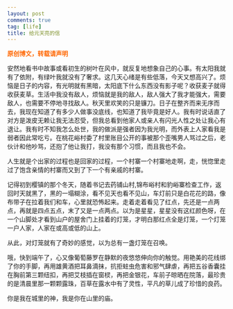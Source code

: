 ```yaml
---
layout: post
comments: true
tag: [life]
title: 给元天亮的信
---
```


<span style="color: #ff6600;"><strong>原创博文，转载请声明</strong></span>

安然地看书中故事或看初生的树叶在风中，就反复地想象自己的心事。有太阳我就有了依附，有绿叶我就没有了奢求。这几天心绪是有些低落，今天又想高兴了。烦恼是日子的内容，有光明就有黑暗，太阳底下什么东西没有影子呢？收获麦子就得收获麦草。生活中我没有敌人，烦恼就是我的敌人，敌人强大了我才能强大，需要敌人，也需要不停地寻找敌人。秋天里欢笑的只是镰刀。日子在整齐而来无序而去，我现在知道了有多少人做事没底线，也知道了我毕竟是好人。我有时说话直了对方是泼皮无赖让我无法忍受，但我总看到他家人或亲人有闪光人性之处让我心有退让。我有时不知我怎么处世，我的做派是强者因为我光明，而外表上人家看我是弱者因此常吃亏。在桃花峪村委了村里账目公开的事被那个歪嘴男人骂过之后，老伙计和他吵骂，还抱了他让我打，我没有那个习惯，而且我也不会。

人生就是个出家的过程也是回家的过程，一个村寨一个村寨地走啊，走，恍惚里走过了饱含亲情的村寨而又到了下一个有亲戚的村寨。

记得初到樱镇的那个冬天，随着书记去药铺山村,锦布峪村和豹峪寨检查工作，返回时天就黑了，黑的一塌糊涂，看不见天也看不见山，车灯前只是白花花的路，像布带子在拉着我们和车，心里就恐怖起来。走着走着看见了红点，先还是一点两点，再就是四点五点，末了又是一点两点。以为是星星，星星没有这红颜色呀，在一个山脚处才看到山户的屋舍门上挂着的灯笼，才明白那红点全是灯笼，一个灯笼一户人家，人家在或高或低的山上。

从此，对灯笼就有了奇妙的感觉，以为总有一盏灯笼在召唤。

哦，快到端午了，心又像葡萄藤罗在静默的夜悠悠伸向你的触觉。用艳美的花线绑了你的手脚，再用雄黄酒把耳鼻滴抹，抗拒蛀虫危害和邪气肆虐，再把五谷香囊挂在胸前第三颗纽扣，再把艾枝插在窗棂，再把金银花，车前子晾晒在院落，最珍贵的是清晨里那一颗颗露珠，百草在露水中有了灵性，平凡的草儿成了珍惜的良药。

你是我在城里的神，我是你在山里的庙。

